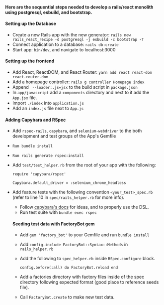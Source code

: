 #### Here are the sequential steps needed to develop a rails/react monolith using postgresql, esbuild, and bootstrap.

#### Setting up the Database

- Create a new Rails app with the new generator: `rails new rails_react_recipe -d postgresql -j esbuild -c bootstrap -T`
- Connect application to a database: `rails db:create`
- Start app: `bin/dev`, and navigate to localhost:3000

#### Setting up the frontend

- Add React, ReactDOM, and React Router: `yarn add react react-dom react-router-dom`
- Add a homepage controller: `rails g controller Homepage index`
- Append ` --loader:.js=jsx` to the build script in `package.json`
- In `app/javascript` add a `components` directory and next to it add the `App.jsx` file.
- Import `./index` into `application.js`
- Add an `index.js` file next to `App.js`

#### Adding Capybara and RSpec

- Add `rspec-rails`, `capybara`, and `selenium-webdriver` to the both development and test groups of the App's Gemfile
- `Run bundle install`
- `Run rails generate rspec:install`
- Add `test/test_helper.rb` from the root of your app with the following:
    ```
    require 'capybara/rspec'
    
    Capybara.default_driver = :selenium_chrome_headless
  ```
- Add feature tests with the following convention `<your_test>_spec.rb` (refer to line 10 in `spec/rails_helper.rb` for more info).
  - Follow [capybara's docs](https://github.com/teamcapybara/capybara#the-dsl:~:text=database%20setup%20below.-,The%20DSL,-A%20complete%20reference) for ideas, and to properly use the DSL.
  - Run test suite with `bundle exec rspec`

  #### Seeding test data with FactoryBot gem
  - Add `gem 'factory_bot'` to your Gemfile and run `bundle install`
  - Add `config.include FactoryBot::Syntax::Methods` in `rails_helper.rb`
  - Add the following to `spec_helper.rb` inside `RSpec.configure` block.
  
    `config.before(:all) do
      FactoryBot.reload
    end `
  - Add a factories directory with factory files inside of the spec directory following expected format (good place to reference seeds file).
  - Call `FactoryBot.create` to make new test data.